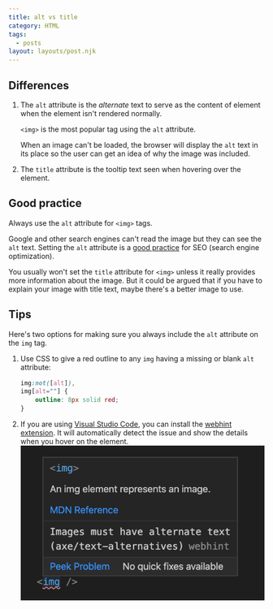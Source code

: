 ```yaml
---
title: alt vs title
category: HTML
tags:
  - posts
layout: layouts/post.njk
---
```


## Differences

1. The `alt` attribute is the _alternate_ text to serve as the content of element when the element isn't rendered normally. 

    `<img>` is the most popular tag using the `alt` attribute.

    When an image can't be loaded, the browser will display the `alt` text in its place so the user can get an 
    idea of why the image was included.

2. The `title` attribute is the tooltip text seen when hovering over the element.

## Good practice

Always use the `alt` attribute for `<img>` tags.

Google and other search engines can't read the image but they can see the `alt` text. 
Setting the `alt` attribute is a [good practice](https://youtu.be/CV2tIFgUKW4) for SEO (search engine optimization).

You usually won't set the `title` attribute for `<img>` unless it really provides more information about the image. But it could be argued that if you have to explain your image with title text, maybe there's a better image to use.

## Tips

Here's two options for making sure you always include the `alt` attribute on the `img` tag.

1. Use CSS to give a red outline to any `img` having a missing or blank `alt` attribute:

    ```css
    img:not([alt]),
    img[alt=""] {
        outline: 8px solid red;
    }
    ```

2. If you are using [Visual Studio Code](https://code.visualstudio.com), you can install the 
[webhint extension](https://marketplace.visualstudio.com/items?itemName=webhint.vscode-webhint).
    It will automatically detect the issue and show the details when you hover on the element.
    ![Detect the missing alternate text with webhint](/assets/webhint-alt-warning.png)